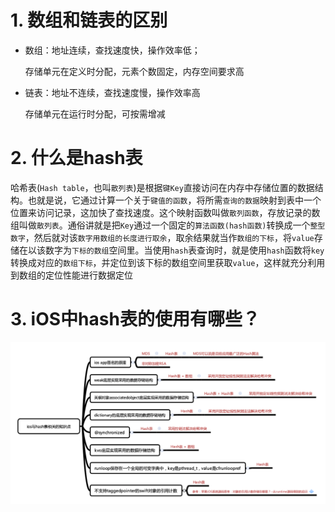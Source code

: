 # 1. 数组和链表的区别

* 数组：地址连续，查找速度快，操作效率低；

  存储单元在定义时分配，元素个数固定，内存空间要求高

* 链表：地址不连续，查找速度慢，操作效率高

  存储单元在运行时分配，可按需增减

# 2. 什么是hash表

哈希表(`Hash table`，也叫`散列表`)是根据`键Key`直接访问在内存中存储位置的数据结构。也就是说，它通过计算一个关于`键值的函数`，将所需`查询的数据`映射到表中一个位置来访问记录，这加快了查找速度。这个映射函数叫做`散列函数`，存放记录的数组叫做`散列表`。通俗讲就是把`Key`通过一个固定的`算法函数(hash函数)`转换成一个`整型数字`，然后就对该`数字用数组的长度进行取余`，取余结果就当作`数组的下标`，将`value`存储在以该数字为`下标的数组`空间里。当使用`hash`表查询时，就是使用`hash`函数将`key`转换成对应的`数组下标`，并定位到该下标的数组空间里获取`value`，这样就充分利用到数组的定位性能进行数据定位



# 3. iOS中hash表的使用有哪些？

![hash_ios](../images/数据结构_hash_ios.png)

